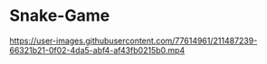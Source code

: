 # Snake-Game

https://user-images.githubusercontent.com/77614961/211487239-66321b21-0f02-4da5-abf4-af43fb0215b0.mp4

